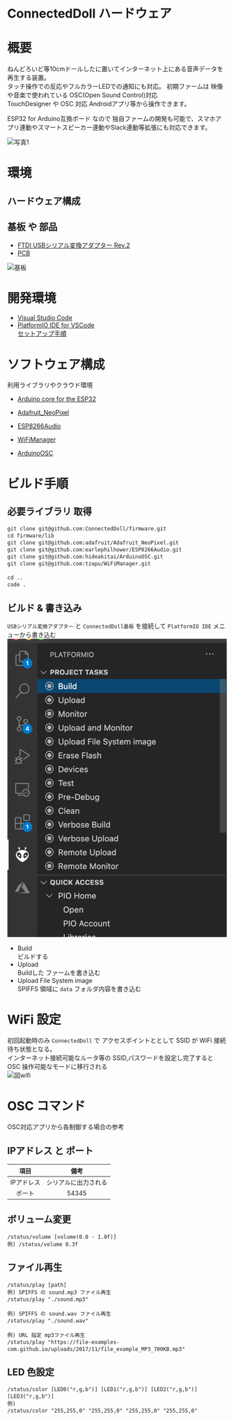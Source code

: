 # ConnectedDoll ハードウェア

# 概要
ねんどろいど等10cmドールしたに置いてインターネット上にある音声データを再生する装置。  
タッチ操作での反応やフルカラーLEDでの通知にも対応。
初期ファームは 映像や音楽で使われている OSC(Open Sound Control)対応  
TouchDesigner や OSC 対応 Androidアプリ等から操作できます。

ESP32 for Arduino互換ボード なので 独自ファームの開発も可能で、スマホアプリ連動やスマートスピーカー連動やSlack連動等拡張にも対応できます。

![写真1](./res/dummy.png)

# 環境

## ハードウェア構成　

## 基板 や 部品
- [FTDI USBシリアル変換アダプター Rev.2](https://www.switch-science.com/catalog/2782/)
- [PCB](https://github.com/ConnectedDoll/pcb)

![基板](/ConnectedDoll/pcb/res/circuit.png)

# 開発環境
- [Visual Studio Code](https://marketplace.visualstudio.com/)  
- [PlatformIO IDE for VSCode](https://platformio.org/platformio-ide)  
[セットアップ手順](https://platformio.org/install/ide?install=vscode)

# ソフトウェア構成　
利用ライブラリやクラウド環境
- [Arduino core for the ESP32](https://github.com/espressif/arduino-esp32)
- [Adafruit_NeoPixel](https://github.com/adafruit/Adafruit_NeoPixel)
- [ESP8266Audio](https://github.com/earlephilhower/ESP8266Audio)
- [WiFiManager](https://github.com/zhouhan0126/WIFIMANAGER-ESP32)

- [ArduinoOSC](https://github.com/hideakitai/ArduinoOSC)


# ビルド手順

## 必要ライブラリ 取得
```
git clone git@github.com:ConnectedDoll/firmware.git
cd firmware/lib
git clone git@github.com:adafruit/Adafruit_NeoPixel.git
git clone git@github.com:earlephilhower/ESP8266Audio.git
git clone git@github.com:hideakitai/ArduinoOSC.git
git clone git@github.com:tzapu/WiFiManager.git

cd ..
code .
```
## ビルド & 書き込み
`USBシリアル変換アダプター` と `ConnectedDoll基板` を接続して `PlatformIO IDE` メニューから書き込む
![図Build](./doc/build.png)  
- Build  
ビルドする
- Upload  
Buildした ファームを書き込む
- Upload File System image  
SPIFFS 領域に `data` フォルダ内容を書き込む 

# WiFi 設定
初回起動時のみ `ConnectedDoll` で アクセスポイントととして SSID が WiFi 接続待ち状態となる。  
インターネット接続可能なルータ等の SSID,パスワードを設定し完了すると OSC 操作可能なモードに移行される  
![図wifi](./doc/wifi.png)  

# OSC コマンド
OSC対応アプリから各制御する場合の参考  

## IPアドレス と ポート
|項目|備考|
|:--:|:--:|
|IPアドレス| シリアルに出力される |
|ポート| 54345 |

## ボリューム変更

```
/status/volume [volume(0.0 - 1.0f)]
例) /status/volume 0.3f
```

## ファイル再生

```
/status/play [path]
例) SPIFFS の sound.mp3 ファイル再生  
/status/play "./sound.mp3"

例) SPIFFS の sound.wav ファイル再生  
/status/play "./sound.wav"

例) URL 指定 mp3ファイル再生  
/status/play "https://file-examples-com.github.io/uploads/2017/11/file_example_MP3_700KB.mp3"
```

## LED 色設定

```
/status/color [LED0("r,g,b")] [LED1("r,g,b")] [LED2("r,g,b")] [LED3("r,g,b")]
例) 
/status/color "255,255,0" "255,255,0" "255,255,0" "255,255,0"
```




